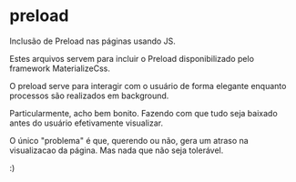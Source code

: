 # preload
Inclusão de Preload nas páginas usando JS.

Estes arquivos servem para incluir o Preload disponibilizado pelo framework MaterializeCss.

O preload serve para interagir com o usuário de forma elegante enquanto processos são realizados em background.

Particularmente, acho bem bonito. Fazendo com que tudo seja baixado antes do usuário efetivamente visualizar.

O único "problema" é que, querendo ou não, gera um atraso na visualizacao da página. Mas nada que não seja tolerável.

:)

